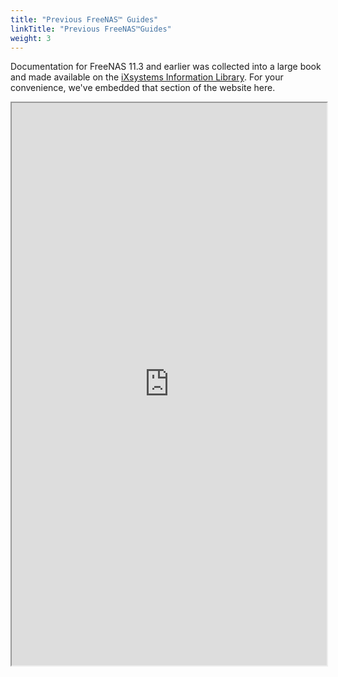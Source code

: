 ```yaml
---
title: "Previous FreeNAS™ Guides"
linkTitle: "Previous FreeNAS™Guides"
weight: 3
---
```


Documentation for FreeNAS 11.3 and earlier was collected into a large book and made available on the [iXsystems Information Library](https://www.ixsystems.com/blog/knowledgebase_category/freenas/).
For your convenience, we've embedded that section of the website here.

<iframe src="https://ixsystems.com/documentation/freenas" width="100%" height="900"></iframe>
